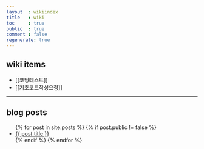 ```yaml
---
layout  : wikiindex
title   : wiki
toc     : true
public  : true
comment : false
regenerate: true
---
```


## wiki items

* [[코딩테스트]]
* [[기초코드작성요령]]

---

## blog posts
<div>
    <ul>
{% for post in site.posts %}
    {% if post.public != false %}
        <li>
            <a class="post-link" href="{{ post.url | prepend: site.baseurl }}">
                {{ post.title }}
            </a>
        </li>
    {% endif %}
{% endfor %}
    </ul>
</div>

